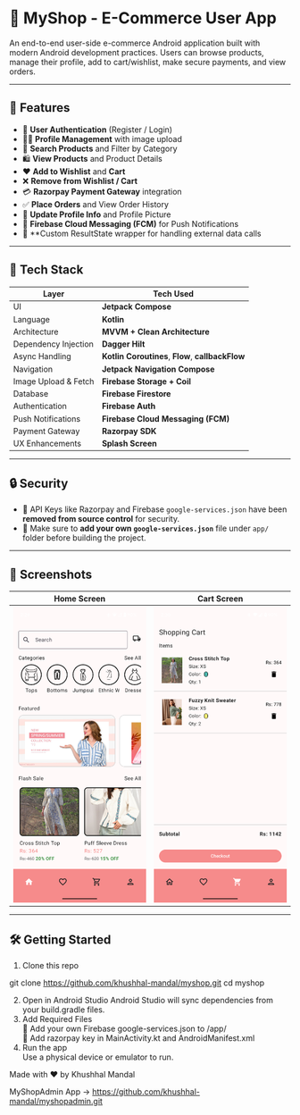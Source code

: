 # 🛒 MyShop - E-Commerce User App

An end-to-end user-side e-commerce Android application built with modern Android development practices. Users can browse products, manage their profile, add to cart/wishlist, make secure payments, and view orders.

---

## 🚀 Features

- 🔐 **User Authentication** (Register / Login)
- 🧑‍💼 **Profile Management** with image upload
- 🔎 **Search Products** and Filter by Category
- 🛍️ **View Products** and Product Details
- ❤️ **Add to Wishlist** and **Cart**
- ❌ **Remove from Wishlist / Cart**
- 💳 **Razorpay Payment Gateway** integration
- ✅ **Place Orders** and View Order History
- 🔄 **Update Profile Info** and Profile Picture
- 🔔 **Firebase Cloud Messaging (FCM)** for Push Notifications
- 🔄 **Custom ResultState wrapper for handling external data calls

---

## 🧰 Tech Stack

| Layer                  | Tech Used                                      |
|------------------------|-----------------------------------------------|
| UI                     | **Jetpack Compose**                            |
| Language               | **Kotlin**                                     |
| Architecture           | **MVVM + Clean Architecture**                  |
| Dependency Injection   | **Dagger Hilt**                                |
| Async Handling         | **Kotlin Coroutines**, **Flow**, **callbackFlow** |
| Navigation             | **Jetpack Navigation Compose**                 |
| Image Upload & Fetch   | **Firebase Storage + Coil**                    |
| Database               | **Firebase Firestore**                         |
| Authentication         | **Firebase Auth**                              |
| Push Notifications     | **Firebase Cloud Messaging (FCM)**             |
| Payment Gateway        | **Razorpay SDK**                               |
| UX Enhancements        | **Splash Screen**                              |

---

## 🔒 Security

- 🔐 API Keys like Razorpay and Firebase `google-services.json` have been **removed from source control** for security.
- 📂 Make sure to **add your own `google-services.json`** file under `app/` folder before building the project.

---

## 📸 Screenshots

| Home Screen                          | Cart Screen                          |
|--------------------------------------|--------------------------------------|
| ![Home](screenshots/home_screen.png) | ![Cart](screenshots/cart_screen.png) |


---

## 🛠️ Getting Started

1. Clone this repo

git clone https://github.com/khushhal-mandal/myshop.git
cd myshop

2. Open in Android Studio
Android Studio will sync dependencies from your build.gradle files.
3. Add Required Files<br>
🔑 Add your own Firebase google-services.json to /app/<br>
🔐 Add razorpay key in MainActivity.kt and AndroidManifest.xml
5. Run the app<br>
Use a physical device or emulator to run.

Made with ❤️ by Khushhal Mandal

MyShopAdmin App -> https://github.com/khushhal-mandal/myshopadmin.git
